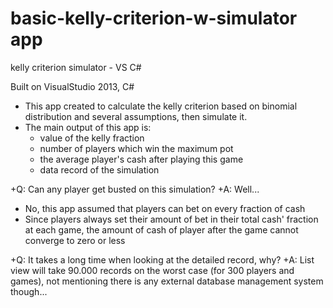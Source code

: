 # basic-kelly-criterion-w-simulator app
kelly criterion simulator - VS C#


Built on VisualStudio 2013, C#

+ This app created to calculate the kelly criterion based on binomial distribution and several assumptions, then simulate it.
+ The main output of this app is:
  - value of the kelly fraction
  - number of players which win the maximum pot
  - the average player's cash after playing this game
  - data record of the simulation

+Q: Can any player get busted on this simulation?
+A: Well...
- No, this app assumed that players can bet on every fraction of cash
- Since players always set their amount of bet in their total cash' fraction at each game, the amount of cash of player after the game      cannot converge to zero or less 

+Q: It takes a long time when looking at the detailed record, why?
+A: List view will take 90.000 records on the worst case (for 300 players and games), not mentioning there is any external database management system though...
